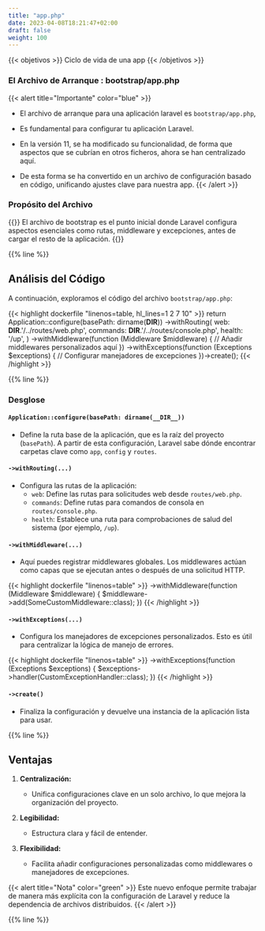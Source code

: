 ```yaml
---
title: "app.php"
date: 2023-04-08T18:21:47+02:00
draft: false
weight: 100
---
```

{{< objetivos  >}}
Ciclo de vida de una app 
{{< /objetivos >}}

### El Archivo de Arranque : bootstrap/app.php

{{< alert title="Importante" color="blue" >}}
* El archivo de arranque para una aplicación laravel es  `bootstrap/app.php`,
* Es fundamental para configurar tu aplicación Laravel. 

* En la versión 11, se ha modificado su funcionalidad, de forma que aspectos que se cubrían en otros ficheros, ahora se han centralizado aquí.
* De esta forma se ha convertido en un archivo de configuración basado en código, unificando ajustes clave para nuestra app.
{{< /alert >}}

### Propósito del Archivo

{{<definicion title="Bootstrap" icon="fas fa-layer-group" >}}
El archivo de bootstrap es el punto inicial donde Laravel configura aspectos esenciales como rutas, middleware y excepciones, antes de cargar el resto de la aplicación.
{{</definicion>}}

{{% line %}}

## Análisis del Código

A continuación, exploramos el código del archivo `bootstrap/app.php`:

{{< highlight dockerfile "linenos=table, hl_lines=1 2 7 10" >}}
return Application::configure(basePath: dirname(__DIR__))
->withRouting(
web: __DIR__.'/../routes/web.php',
commands: __DIR__.'/../routes/console.php',
health: '/up',
)
->withMiddleware(function (Middleware $middleware) {
// Añadir middlewares personalizados aquí
})
->withExceptions(function (Exceptions $exceptions) {
// Configurar manejadores de excepciones
})->create();
{{< /highlight >}}

{{% line %}}

### Desglose

#### `Application::configure(basePath: dirname(__DIR__))`
- Define la ruta base de la aplicación, que es la raíz del proyecto (`basePath`). A partir de esta configuración, Laravel sabe dónde encontrar carpetas clave como `app`, `config` y `routes`.

#### `->withRouting(...)`
- Configura las rutas de la aplicación:
	- `web`: Define las rutas para solicitudes web desde `routes/web.php`.
	- `commands`: Define rutas para comandos de consola en `routes/console.php`.
	- `health`: Establece una ruta para comprobaciones de salud del sistema (por ejemplo, `/up`).

#### `->withMiddleware(...)`
- Aquí puedes registrar middlewares globales. Los middlewares actúan como capas que se ejecutan antes o después de una solicitud HTTP.

{{< highlight dockerfile "linenos=table" >}}
->withMiddleware(function (Middleware $middleware) {
$middleware->add(SomeCustomMiddleware::class);
})
{{< /highlight >}}

#### `->withExceptions(...)`
- Configura los manejadores de excepciones personalizados. Esto es útil para centralizar la lógica de manejo de errores.

{{< highlight dockerfile "linenos=table" >}}
->withExceptions(function (Exceptions $exceptions) {
$exceptions->handler(CustomExceptionHandler::class);
})
{{< /highlight >}}

#### `->create()`
- Finaliza la configuración y devuelve una instancia de la aplicación lista para usar.

{{% line %}}

## Ventajas

1. **Centralización:**
	- Unifica configuraciones clave en un solo archivo, lo que mejora la organización del proyecto.

2. **Legibilidad:**
	- Estructura clara y fácil de entender.

3. **Flexibilidad:**
	- Facilita añadir configuraciones personalizadas como middlewares o manejadores de excepciones.

{{< alert title="Nota" color="green" >}}
Este nuevo enfoque permite trabajar de manera más explícita con la configuración de Laravel y reduce la dependencia de archivos distribuidos.
{{< /alert >}}

{{% line %}}



